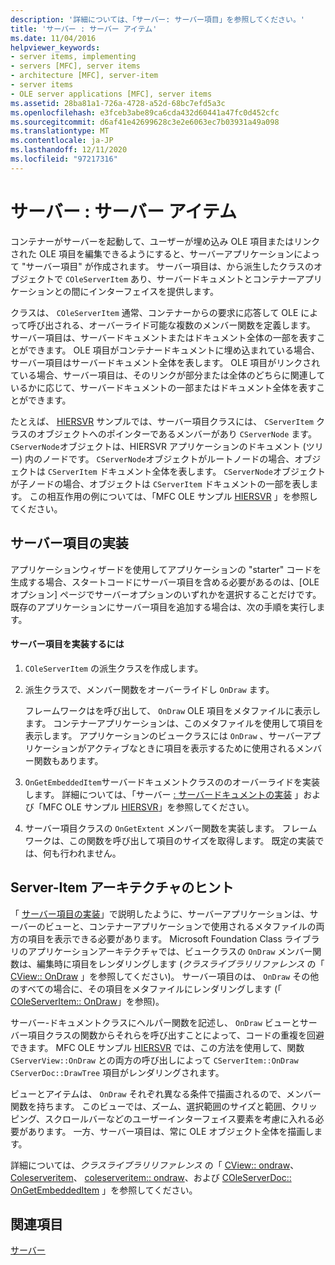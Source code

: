 ```yaml
---
description: '詳細については、「サーバー: サーバー項目」を参照してください。'
title: 'サーバー : サーバー アイテム'
ms.date: 11/04/2016
helpviewer_keywords:
- server items, implementing
- servers [MFC], server items
- architecture [MFC], server-item
- server items
- OLE server applications [MFC], server items
ms.assetid: 28ba81a1-726a-4728-a52d-68bc7efd5a3c
ms.openlocfilehash: e3fceb3abe89ca6cda432d60441a47fc0d452cfc
ms.sourcegitcommit: d6af41e42699628c3e2e6063ec7b03931a49a098
ms.translationtype: MT
ms.contentlocale: ja-JP
ms.lasthandoff: 12/11/2020
ms.locfileid: "97217316"
---
```

# <a name="servers-server-items"></a>サーバー : サーバー アイテム

コンテナーがサーバーを起動して、ユーザーが埋め込み OLE 項目またはリンクされた OLE 項目を編集できるようにすると、サーバーアプリケーションによって "サーバー項目" が作成されます。 サーバー項目は、から派生したクラスのオブジェクトで `COleServerItem` あり、サーバードキュメントとコンテナーアプリケーションとの間にインターフェイスを提供します。

クラスは、 `COleServerItem` 通常、コンテナーからの要求に応答して OLE によって呼び出される、オーバーライド可能な複数のメンバー関数を定義します。 サーバー項目は、サーバードキュメントまたはドキュメント全体の一部を表すことができます。 OLE 項目がコンテナードキュメントに埋め込まれている場合、サーバー項目はサーバードキュメント全体を表します。 OLE 項目がリンクされている場合、サーバー項目は、そのリンクが部分または全体のどちらに関連しているかに応じて、サーバードキュメントの一部またはドキュメント全体を表すことができます。

たとえば、 [HIERSVR](../overview/visual-cpp-samples.md) サンプルでは、サーバー項目クラスには、 `CServerItem` クラスのオブジェクトへのポインターであるメンバーがあり `CServerNode` ます。 `CServerNode`オブジェクトは、HIERSVR アプリケーションのドキュメント (ツリー) 内のノードです。 `CServerNode`オブジェクトがルートノードの場合、オブジェクトは `CServerItem` ドキュメント全体を表します。 `CServerNode`オブジェクトが子ノードの場合、オブジェクトは `CServerItem` ドキュメントの一部を表します。 この相互作用の例については、「MFC OLE サンプル [HIERSVR](../overview/visual-cpp-samples.md) 」を参照してください。

## <a name="implementing-server-items"></a><a name="_core_implementing_server_items"></a> サーバー項目の実装

アプリケーションウィザードを使用してアプリケーションの "starter" コードを生成する場合、スタートコードにサーバー項目を含める必要があるのは、[OLE オプション] ページでサーバーオプションのいずれかを選択することだけです。 既存のアプリケーションにサーバー項目を追加する場合は、次の手順を実行します。

#### <a name="to-implement-a-server-item"></a>サーバー項目を実装するには

1. `COleServerItem` の派生クラスを作成します。

1. 派生クラスで、メンバー関数をオーバーライドし `OnDraw` ます。

   フレームワークはを呼び出して、 `OnDraw` OLE 項目をメタファイルに表示します。 コンテナーアプリケーションは、このメタファイルを使用して項目を表示します。 アプリケーションのビュークラスには `OnDraw` 、サーバーアプリケーションがアクティブなときに項目を表示するために使用されるメンバー関数もあります。

1. `OnGetEmbeddedItem`サーバードキュメントクラスののオーバーライドを実装します。 詳細については、「サーバー [: サーバードキュメントの実装](../mfc/servers-implementing-server-documents.md) 」および「MFC OLE サンプル [HIERSVR](../overview/visual-cpp-samples.md)」を参照してください。

1. サーバー項目クラスの `OnGetExtent` メンバー関数を実装します。 フレームワークは、この関数を呼び出して項目のサイズを取得します。 既定の実装では、何も行われません。

## <a name="a-tip-for-server-item-architecture"></a><a name="_core_a_tip_for_server.2d.item_architecture"></a> Server-Item アーキテクチャのヒント

「 [サーバー項目の実装](#_core_implementing_server_items)」で説明したように、サーバーアプリケーションは、サーバーのビューと、コンテナーアプリケーションで使用されるメタファイルの両方の項目を表示できる必要があります。 Microsoft Foundation Class ライブラリのアプリケーションアーキテクチャでは、ビュークラスの `OnDraw` メンバー関数は、編集時に項目をレンダリングします (*クラスライブラリリファレンス* の「 [CView:: OnDraw](../mfc/reference/cview-class.md#ondraw) 」を参照してください)。 サーバー項目のは、 `OnDraw` その他のすべての場合に、その項目をメタファイルにレンダリングします (「 [COleServerItem:: OnDraw](../mfc/reference/coleserveritem-class.md#ondraw)」を参照)。

サーバー-ドキュメントクラスにヘルパー関数を記述し、 `OnDraw` ビューとサーバー項目クラスの関数からそれらを呼び出すことによって、コードの重複を回避できます。 MFC OLE サンプル [HIERSVR](../overview/visual-cpp-samples.md) では、この方法を使用して、関数 `CServerView::OnDraw` との両方の呼び出しによって `CServerItem::OnDraw` `CServerDoc::DrawTree` 項目がレンダリングされます。

ビューとアイテムは、 `OnDraw` それぞれ異なる条件で描画されるので、メンバー関数を持ちます。 このビューでは、ズーム、選択範囲のサイズと範囲、クリッピング、スクロールバーなどのユーザーインターフェイス要素を考慮に入れる必要があります。 一方、サーバー項目は、常に OLE オブジェクト全体を描画します。

詳細については、*クラスライブラリリファレンス* の「 [CView:: ondraw](../mfc/reference/cview-class.md#ondraw)、 [Coleserveritem](../mfc/reference/coleserveritem-class.md)、 [coleserveritem:: ondraw](../mfc/reference/coleserveritem-class.md#ondraw)、および [COleServerDoc:: OnGetEmbeddedItem](../mfc/reference/coleserverdoc-class.md#ongetembeddeditem) 」を参照してください。

## <a name="see-also"></a>関連項目

[サーバー](../mfc/servers.md)
